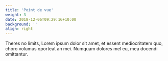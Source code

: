 ```yaml
---
title: 'Point de vue'
weight: 3
date: 2018-12-06T09:29:16+10:00
background: ''
align: right
---
```


Theres no limits, Lorem ipsum dolor sit amet, et essent mediocritatem quo, choro volumus oporteat an mei. Numquam dolores mel eu, mea docendi omittantur.
